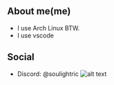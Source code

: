 ## About me(me)
- I use Arch Linux BTW.
- I use vscode

## Social 
- Discord: @soulightric
![alt text]([http://url/to/img.png](https://archlinux.org/static/logos/archlinux-logo-dark-90dpi.png))
